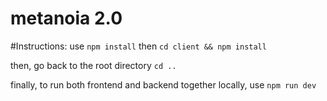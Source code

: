 # metanoia 2.0

#Instructions:
use `npm install` then `cd client && npm install` 
 
then, go back to the root directory `cd ..` 
 
finally, to run both frontend and backend together locally, use `npm run dev`

